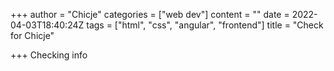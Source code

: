+++
author = "Chicje"
categories = ["web dev"]
content = ""
date = 2022-04-03T18:40:24Z
tags = ["html", "css", "angular", "frontend"]
title = "Check for Chicje"

+++
Checking info